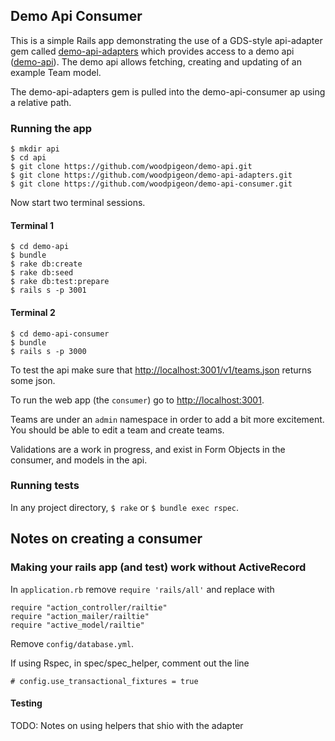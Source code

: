 ## Demo Api Consumer

This is a simple Rails app demonstrating the use of a GDS-style api-adapter gem 
called [demo-api-adapters](https://github.com/woodpigeon/demo-api-adapters) which
provides access to a demo api ([demo-api](https://github.com/woodpigeon/demo-api)).
The demo api allows fetching, creating and updating of an example Team model.

The demo-api-adapters gem is pulled into the demo-api-consumer ap using a 
relative path.

### Running the app

```
$ mkdir api
$ cd api
$ git clone https://github.com/woodpigeon/demo-api.git
$ git clone https://github.com/woodpigeon/demo-api-adapters.git
$ git clone https://github.com/woodpigeon/demo-api-consumer.git
```

Now start two terminal sessions.

#### Terminal 1

```
$ cd demo-api
$ bundle
$ rake db:create
$ rake db:seed
$ rake db:test:prepare
$ rails s -p 3001
```

#### Terminal 2

```
$ cd demo-api-consumer
$ bundle
$ rails s -p 3000
```

To test the api make sure that
[http://localhost:3001/v1/teams.json](http://localhost:3001/v1/teams.json) returns some 
json.

To run the web app (the `consumer`) go to [http://localhost:3001](http://localhost:3001).

Teams are under an ```admin``` namespace in order to add a bit more excitement.
You should be able to edit a team and create teams.

Validations are a work in progress, and exist in Form Objects in the consumer, and 
models in the api.

### Running tests

In any project directory, ```$ rake``` or ```$ bundle exec rspec```.


## Notes on creating a consumer

### Making your rails app (and test) work without ActiveRecord

In ```application.rb``` remove ```require 'rails/all'``` and replace with 

```
require "action_controller/railtie"
require "action_mailer/railtie"
require "active_model/railtie"
```

Remove ```config/database.yml```.

If using Rspec, in spec/spec_helper, comment out the line 

```
# config.use_transactional_fixtures = true
```

#### Testing

TODO: Notes on using helpers that shio with the adapter
